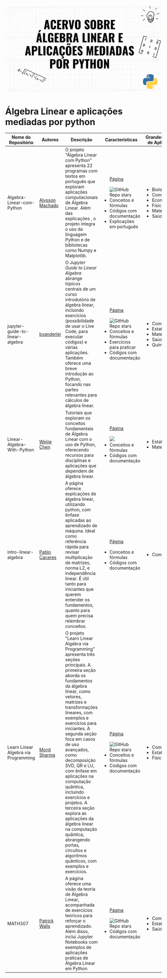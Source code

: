![PyAlgerin](capa.png)

# Álgebra Linear e aplicações mediadas por python
| Nome do Repositório | Autores | Descrição | Características | Grandes Áreas de Aplicação |
|---------------------|---------|-----------|-----------------|----------------------------|
| Algebra-Linear-com-Python | <a href="https://github.com/Alyssonmach"> Alysson Machado <a>|O projeto "Álgebra Linear com Python" apresenta 22 programas com textos em português que exploram aplicações computacionais de Álgebra Linear. Além das explicações , o projeto integra o uso da linguagem Python e de bibliotecas como Numpy e Matplotlib.|<ul>[Página](https://algebralinearufcg.github.io/)<br></br>![GitHub Repo stars](https://img.shields.io/github/stars/Alyssonmach/Algebra-Linear-com-Python?style=social) <li>Conceitos e fórmulas</li><li>Códigos com documentação</li><li>Explicações em português</li> </ul>|<ul><li>Biologia</li><li>Computação</li><li>Economia</li><li>Física</li><li>Matemática</li><li>Saúde </li></ul>|
| jupyter-guide-to-linear-algebra | <a href="https://github.com/bvanderlei"> bvanderlei  <a>|O *Jupyter Guide to Linear Algebra* abrange tópicos centrais de um curso introdutório de álgebra linear, incluindo exercícios (possibilidade de usar o Live Code, para executar códigos) e várias aplicações. Também oferece uma breve introdução ao Python, focando nas partes relevantes para cálculos de álgebra linear.  |<ul> [Página](https://bvanderlei.github.io/jupyter-guide-to-linear-algebra/intro.html)<br></br> ![GitHub Repo stars](https://img.shields.io/github/stars/bvanderlei/jupyter-guide-to-linear-algebra?style=social) <li> Conceitos e fórmulas</li><li> Exercícios para praticar</li><li>Códigos com documentação</li> </ul> | <ul><li>Computação</li><li>Estatística</li> <li>Matemática</li><li>Saúde</li><li>Química </li> </ul>|
| Linear-Algebra-With-Python |  <a href="https://github.com/weijie-chen"> Weijie Chen <a> | Tutoriais que exploram os conceitos fundamentais de Álgebra Linear com o uso de Python, oferecendo recursos para disciplinas e aplicações que dependem de álgebra linear. | <ul> [Página](https://weijie-chen.github.io/Linear-Algebra-With-Python/)<br></br> ![](https://img.shields.io/github/stars/weijie-chen/Linear-Algebra-With-Python?style=social) <li>Conceitos e fórmulas</li><li> Códigos com documentação</li> </ul>|<ul><li>Estatística</li>  <li>Matemática</li></ul> |
|  intro-linear-algebra | <a href="https://github.com/pabloinsente"> Pablo Caceres <a> |A página oferece explicações de álgebra linear, utilizando python, com ênfase aplicadas ao aprendizado de máquina. Ideal como referência rápida para revisar multiplicação de matrizes, norma L2, e independência linear. É útil tanto para iniciantes que querem entender os fundamentos, quanto para quem precisa relembrar conceitos. |<ul> [Página](https://pabloinsente.github.io/intro-linear-algebra)<br></br> <li>Conceitos e fórmulas</li><li> Códigos com documentação</ul> | <ul><li>Computação</li></ul>|
| Learn Linear Algebra via Programming | <a href="https://github.com/MonitSharma"> Monit Sharma <a> |O projeto "Learn Linear Algebra via Programming" apresenta três seções principais. A primeira seção aborda os fundamentos da álgebra linear, como vetores, matrizes e transformações lineares, com exemplos e exercícios para iniciantes. A segunda seção foca em casos de uso avançados, como decomposição SVD, QR e LU, com ênfase em aplicações na computação quântica, incluindo exercícios e projetos. A terceira seção explora as aplicações da álgebra linear na computação quântica, abrangendo portas, circuitos e algoritmos quânticos, com exemplos e exercícios. |<ul> [Página]()<br></br> ![GitHub Repo stars](https://img.shields.io/github/stars/MonitSharma/Numerical-Linear-Algebra) <li>Conceitos e fórmulas</li><li>Códigos com documentação</li></ul> | <ul><li>Computação</li><li> Estatística</li><li>Física</li> </ul>|
| MATH307 |<a href="https://github.com/patrickwalls"> Patrick Walls <a> |  A página oferece uma visão da teoria de Álgebra Linear, acompanhada de exercícios teóricos para reforçar o aprendizado. Além disso, inclui Jupyter Notebooks com exemplos de aplicações práticas de Álgebra Linear em Python.| <ul> [Página](https://ubcmath.github.io/MATH307/index.html)<br></br> ![GitHub Repo stars](https://img.shields.io/github/stars/UBCMath/MATH307?style=social)<li>Códigos com documentação</li></ul> |<ul> <li>Computação</li><li> Estatística</li><li>Saúde</li> </ul>|

